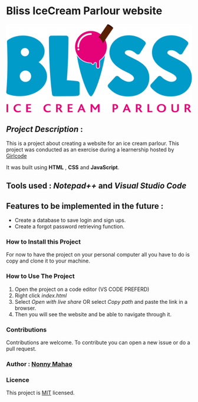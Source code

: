 # Bliss IceCream Parlour website
![Bliss icecream](images/bliss.png "ice cream")

## *Project Description* : 
This is a project about creating a website for an ice cream parlour.
This project was conducted as an exercise during a learnership hosted by [Girlcode](https://github.com/GirlCodeZA)

It was built using **HTML** , **CSS** and **JavaScript**.
## Tools used :  *Notepad++* and *Visual Studio Code*

## Features to be implemented in the future :
* Create a database to save login and sign ups. 
* Create a forgot password retrieving function.



### How to Install this Project
 For now to have the project on your personal computer all you have to do is copy and clone it to your machine.

### How to Use The Project
1. Open the project on a code editor (VS CODE PREFERD)
2. Right click *index.html*
3. Select *Open with live share* OR select *Copy path* and paste the link in a browser.
4. Then you will see the website and be able to navigate through it.

### Contributions
Contributions are welcome. To contribute you can open a new issue or do a pull request.


### Author : **[Nonny Mahao](https://github.com/Nonny-Mahao)** 

### Licence
This project is [MIT](https://www.google.com) licensed.
